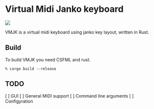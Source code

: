 # Virtual Midi Janko keyboard

![](http://i.imgur.com/amtjcq5.gif)

VMJK is a virtual midi keyboard using janko key layout, written in Rust.

## Build

To build VMJK you need CSFML and rust.

```
% cargo build --release
```

## TODO
[ ] GUI
[ ] General MIDI support
[ ] Command line arguments
[ ] Configyration
